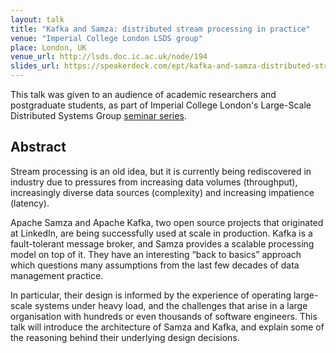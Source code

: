 ```yaml
---
layout: talk
title: "Kafka and Samza: distributed stream processing in practice"
venue: "Imperial College London LSDS group"
place: London, UK
venue_url: http://lsds.doc.ic.ac.uk/node/194
slides_url: https://speakerdeck.com/ept/kafka-and-samza-distributed-stream-processing-in-practice
---
```


<script async class="speakerdeck-embed" data-id="d34613904cb2013218e606b8621c13fd" data-ratio="1.33333333333333" src="//speakerdeck.com/assets/embed.js"></script>

This talk was given to an audience of academic researchers and postgraduate students,
as part of Imperial College London's Large-Scale Distributed Systems Group
[seminar series](http://lsds.doc.ic.ac.uk/seminars).


Abstract
--------

Stream processing is an old idea, but it is currently being rediscovered in industry due to
pressures from increasing data volumes (throughput), increasingly diverse data sources (complexity)
and increasing impatience (latency).

Apache Samza and Apache Kafka, two open source projects that originated at LinkedIn, are being
successfully used at scale in production. Kafka is a fault-tolerant message broker, and Samza
provides a scalable processing model on top of it. They have an interesting “back to basics”
approach which questions many assumptions from the last few decades of data management practice.

In particular, their design is informed by the experience of operating large-scale systems under
heavy load, and the challenges that arise in a large organisation with hundreds or even thousands of
software engineers. This talk will introduce the architecture of Samza and Kafka, and explain some
of the reasoning behind their underlying design decisions.
